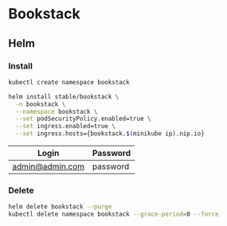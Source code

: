 # Bookstack

## Helm

### Install

```sh
kubectl create namespace bookstack
```

```sh
helm install stable/bookstack \
  -n bookstack \
  --namespace bookstack \
  --set podSecurityPolicy.enabled=true \
  --set ingress.enabled=true \
  --set ingress.hosts={bookstack.$(minikube ip).nip.io}
```

| Login | Password |
| --- | --- |
| admin@admin.com | password |

### Delete

```sh
helm delete bookstack --purge
kubectl delete namespace bookstack --grace-period=0 --force
```

